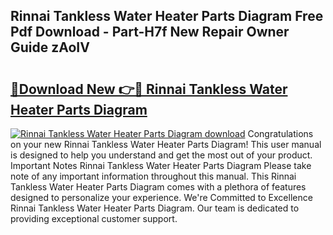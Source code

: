## Rinnai Tankless Water Heater Parts Diagram Free Pdf Download - Part-H7f New Repair Owner Guide zAoIV

# <h2><a href="http://dfsazsw.blite.top/?on=Rinnai+Tankless+Water+Heater+Parts+Diagram">🔗Download New 👉🔴 Rinnai Tankless Water Heater Parts Diagram</a></h2>

[![Rinnai Tankless Water Heater Parts Diagram download](https://i.imgur.com/lujVjoI.png)](http://dfsazsw.blite.top/?on=Rinnai+Tankless+Water+Heater+Parts+Diagram)
Congratulations on your new Rinnai Tankless Water Heater Parts Diagram! This user manual is designed to help you understand and get the most out of your product. Important Notes Rinnai Tankless Water Heater Parts Diagram Please take note of any important information throughout this manual. This Rinnai Tankless Water Heater Parts Diagram comes with a plethora of features designed to personalize your experience. We're Committed to Excellence Rinnai Tankless Water Heater Parts Diagram. Our team is dedicated to providing exceptional customer support.
